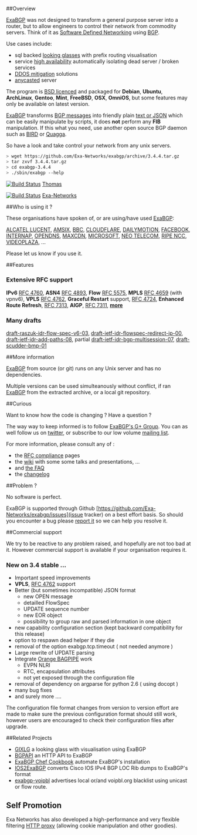 ##Overview

[ExaBGP](http://github.com/Exa-Networks/exabgp) was not designed to transform a general purpose server into a router, but to allow engineers to control their network from commodity servers.
Think of it as [Software Defined Networking](http://en.wikipedia.org/wiki/Software-defined_networking) using [BGP](http://en.wikipedia.org/wiki/BGP).

Use cases include:
 * sql backed [looking glasses](https://code.google.com/p/gixlg/wiki/sample_maps) with prefix routing visualisation
 * service [high availability](http://vincent.bernat.im/en/blog/2013-exabgp-highavailability.html) automatically isolating dead server / broken services
 * [DDOS mitigation](http://perso.nautile.fr/prez/fgabut-flowspec-frnog-final.pdf) solutions
 * [anycasted](http://blog.iweb-hosting.co.uk/blog/2012/01/27/using-bgp-to-serve-high-availability-dns/) server

The program is [BSD licenced](https://github.com/Exa-Networks/exabgp/blob/master/COPYRIGHT) and packaged for **Debian**, **Ubuntu**, **ArchLinux**, **Gentoo**, **Mint**, **FreeBSD**, **OSX**, **OmniOS**, but some features may only be available on latest version.

[ExaBGP](http://github.com/Exa-Networks/exabgp) transforms [BGP messages](http://thomas.mangin.com/data/pdf/UKNOF%2015%20-%20Mangin%20-%20Naked%20BGP.pdf) into friendly plain [text or JSON](https://github.com/Exa-Networks/exabgp/wiki/Controlling-ExaBGP-:-API-for-received-messages) which can be easily manipulate by scripts, it does **not** perform any **FIB** manipulation. If this what you need, use another open source BGP daemon such as [BIRD](http://bird.network.cz/) or [Quagga](http://www.quagga.net/).

So have a look and take control your network from any unix servers.

```sh
> wget https://github.com/Exa-Networks/exabgp/archive/3.4.4.tar.gz
> tar zxvf 3.4.4.tar.gz
> cd exabgp-3.4.4
> ./sbin/exabgp --help
```

[![Build Status](https://travis-ci.org/thomas-mangin/exabgp.svg)](https://travis-ci.org/thomas-mangin/exabgp) [Thomas](https://github.com/thomas-mangin/exabgp)

[![Build Status](https://travis-ci.org/Exa-Networks/exabgp.svg)](https://travis-ci.org/Exa-Networks/exabgp) [Exa-Networks](https://github.com/Exa-Networks/exabgp)

##Who is using it ?

These organisations have spoken of, or are using/have used [ExaBGP](http://github.com/Exa-Networks/exabgp):

[ALCATEL LUCENT](http://www.nanog.org/sites/default/files/wed.general.trafficdiversion.serodio.10.pdf),
[AMSIX](https://ripe64.ripe.net/presentations/49-Follow_Up_AMS-IX_route-server_test_Euro-IX_20th_RIPE64.pdf),
[BBC](http://www.bbc.co.uk/),
[CLOUDFLARE](http://www.slideshare.net/TomPaseka/flowspec-apf-2013),
[DAILYMOTION](https://twitter.com/fgabut),
[FACEBOOK](http://velocityconf.com/velocity2013/public/schedule/detail/28410),
[INTERNAP](http://www.internap.com/),
[OPENDNS](http://www.opendns.com/),
[MAXCDN](http://blog.maxcdn.com/anycast-ip-routing-used-maxcdn/),
[MICROSOFT](http://www.nanog.org/sites/default/files/wed.general.brainslug.lapukhov.20.pdf),
[NEO TELECOM](http://media.frnog.org/FRnOG_18/FRnOG_18-6.pdf),
[RIPE NCC](https://labs.ripe.net/Members/wouter_miltenburg/Researchpaper.pdf),
[VIDEOPLAZA](http://www.videoplaza.com),
...

Please let us know if you use it.

##Features

### Extensive RFC support

**IPv6** [RFC 4760](http://www.ietf.org/rfc/rfc4760.txt), **ASN4** [RFC 4893](http://www.ietf.org/rfc/rfc4893.txt), **Flow** [RFC 5575](http://tools.ietf.org/html/rfc5575), **MPLS** [RFC 4659](http://tools.ietf.org/html/rfc4659) (with vpnv6), **VPLS** [RFC 4762](http://tools.ietf.org/html/rfc4762), **Graceful Restart** support, [RFC 4724](http://www.ietf.org/rfc/rfc4724.txt), **Enhanced Route Refresh**, [RFC 7313](http://tools.ietf.org/html/rfc7313), **AIGP**, [RFC 7311](http://tools.ietf.org/html/rfc7311), **[more](https://github.com/Exa-Networks/exabgp/wiki/RFC-Information)**

### Many drafts

[draft-raszuk-idr-flow-spec-v6-03](http://tools.ietf.org/html/draft-ietf-idr-flow-spec-v6-03), [draft-ietf-idr-flowspec-redirect-ip-00](http://tools.ietf.org/html/draft-ietf-idr-flowspec-redirect-ip-00), [draft-ietf-idr-add-paths-08](http://tools.ietf.org/html/draft-ietf-idr-add-paths-08), partial [draft-ietf-idr-bgp-multisession-07](http://tools.ietf.org/html/draft-ietf-idr-bgp-multisession-07), [draft-scudder-bmp-01](http://tools.ietf.org/html/draft-scudder-bmp-01)

##More information

[ExaBGP](http://github.com/Exa-Networks/exabgp) from source (or git) runs on any Unix server and has no dependencies.

Multiple versions can be used simulteanously without conflict, if ran [ExaBGP](http://github.com/Exa-Networks/exabgp) from the extracted archive, or a local git repository.

##Curious

Want to know how the code is changing ? Have a question ?

The way way to keep informed is to follow [ExaBGP's G+ Group](https://plus.google.com/u/0/communities/108249711110699351497). You can as well follow us on [twitter](https://twitter.com/#!/search/exabgp), or subscribe to our low volume [mailing list](http://groups.google.com/group/exabgp-users).

For more information, please consult any of :

 * the [RFC compliance](https://github.com/Exa-Networks/exabgp/wiki/RFC-Information) pages
 * the [wiki](https://github.com/Exa-Networks/exabgp/wiki) with some some talks and presentations, ...
 * and [the FAQ](https://github.com/Exa-Networks/exabgp/wiki/FAQ)
 * the [changelog](https://raw.github.com/Exa-Networks/exabgp/master/CHANGELOG)

##Problem ?

No software is perfect.

ExaBGP is supported through Github [https://github.com/Exa-Networks/exabgp/issues](issue tracker) on a best effort basis. So should you encounter a bug please [report it](https://github.com/Exa-Networks/exabgp/issues?labels=bug&page=1&state=open) so we can help you resolve it.

##Commercial support

We try to be reactive to any problem raised, and hopefully are not too bad at it. However commercial support is available if your organisation requires it.

### New on 3.4 stable ...

 * Important speed improvements
 * **VPLS**, [RFC 4762](http://tools.ietf.org/html/rfc4762) support
 * Better (but sometimes incompatible) JSON format
   * new OPEN message
   * detailled FlowSpec
   * UPDATE sequence number
   * new EOR object
   * possibility to group raw and parsed information in one object
 * new capability configuration section (kept backward compatibility for this release)
 * option to respawn dead helper if they die
 * removal of the option exabgp.tcp.timeout ( not needed anymore )
 * Large rewrite of UPDATE parsing
 * Integrate [Orange BAGPIPE](https://github.com/Orange-OpenSource/bagpipe-bgp) work
   * EVPN NLRI
   * RTC, encapsulation attributes
   * not yet exposed through the configuration file
 * removal of dependency on argparse for python 2.6 ( using docopt )
 * many bug fixes
 * and surely more ....

The configuration file format changes from version to version effort are made to make sure the previous configuration format should still work, however users are encouraged to check their configuration files after upgrade.

##Related Projects

 * [GIXLG](https://code.google.com/p/gixlg/) a looking glass with visualisation using ExaBGP
 * [BGPAPI](https://github.com/abh/bgpapi) an HTTP API to ExaBGP
 * [ExaBGP Chef Cookbook](https://github.com/hw-cookbooks/exabgp) automate ExaBGP's installation
 * [IOS2ExaBGP](https://github.com/lochiiconnectivity/ios2exa) converts Cisco IOS IPv4 BGP LOC Rib dumps to ExaBGP's format
 * [exabgp-voipbl](https://github.com/GeertHauwaerts/exabgp-voipbl) advertises local or/and voipbl.org blacklist using unicast or flow route.

## Self Promotion

Exa Networks has also developed a high-performance and very flexible filtering [HTTP proxy](https://github.com/Exa-Networks/exaproxy) (allowing cookie manipulation and other goodies).
